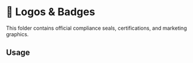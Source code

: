 # 📁 Logos & Badges

This folder contains official compliance seals, certifications, and marketing graphics.

## Usage

